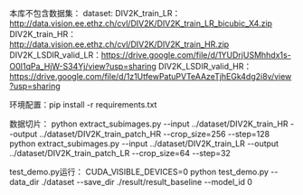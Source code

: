 本库不包含数据集：
dataset:
    DIV2K_train_LR：http://data.vision.ee.ethz.ch/cvl/DIV2K/DIV2K_train_LR_bicubic_X4.zip
    DIV2K_train_HR：http://data.vision.ee.ethz.ch/cvl/DIV2K/DIV2K_train_HR.zip
    DIV2K_LSDIR_valid_LR：https://drive.google.com/file/d/1YUDrjUSMhhdx1s-O0I1qPa_HjW-S34Yj/view?usp=sharing
    DIV2K_LSDIR_valid_HR：https://drive.google.com/file/d/1z1UtfewPatuPVTeAAzeTjhEGk4dg2i8v/view?usp=sharing

环境配置：pip install -r requirements.txt
    

数据切片：
    python extract_subimages.py --input ../dataset/DIV2K_train_HR  --output ../dataset/DIV2K_train_patch_HR --crop_size=256 --step=128
    python extract_subimages.py --input ../dataset/DIV2K_train_LR  --output ../dataset/DIV2K_train_patch_LR --crop_size=64 --step=32

test_demo.py运行：
    CUDA_VISIBLE_DEVICES=0 python test_demo.py --data_dir ./dataset --save_dir ./result/result_baseline --model_id 0
